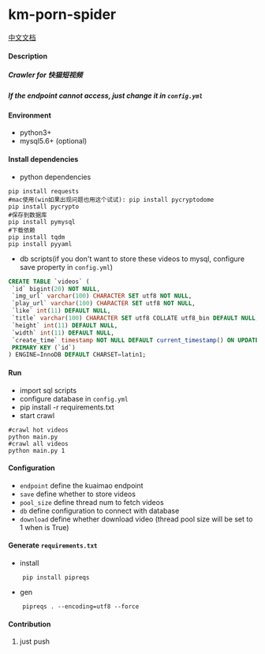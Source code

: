 # km-porn-spider
[中文文档](README_zh.md)

#### Description
##### Crawler for 快猫短视频
##### If the endpoint cannot access, just change it in  `config.yml` 


#### Environment 
- python3+
- mysql5.6+ (optional)

#### Install dependencies
* python dependencies
```shell
pip install requests
#mac使用(win如果出现问题也用这个试试): pip install pycryptodome
pip install pycrypto
#保存到数据库
pip install pymysql
#下载依赖
pip install tqdm
pip install pyyaml

```
* db scripts(if you don't want to store these videos to mysql, configure save property in `config.yml`)
```sql
CREATE TABLE `videos` (
 `id` bigint(20) NOT NULL,
 `img_url` varchar(100) CHARACTER SET utf8 NOT NULL,
 `play_url` varchar(100) CHARACTER SET utf8 NOT NULL,
 `like` int(11) DEFAULT NULL,
 `title` varchar(100) CHARACTER SET utf8 COLLATE utf8_bin DEFAULT NULL,
 `height` int(11) DEFAULT NULL,
 `width` int(11) DEFAULT NULL,
 `create_time` timestamp NOT NULL DEFAULT current_timestamp() ON UPDATE current_timestamp(),
 PRIMARY KEY (`id`)
) ENGINE=InnoDB DEFAULT CHARSET=latin1;
```

#### Run 
* import sql scripts
* configure database in `config.yml`
* pip install -r requirements.txt
* start crawl
```shell
#crawl hot videos
python main.py 
#crawl all videos
python main.py 1
```

#### Configuration
- `endpoint`  define the kuaimao endpoint
- `save`      define whether to store videos
- `pool_size` define thread num to fetch videos
- `db`        define configuration to connect with database
- `download`  define whether download video (thread pool size will be set to 1 when is True)

#### Generate `requirements.txt`
- install 
```
    pip install pipreqs 
```

- gen 
```
    pipreqs . --encoding=utf8 --force
```

#### Contribution

1.  just push
